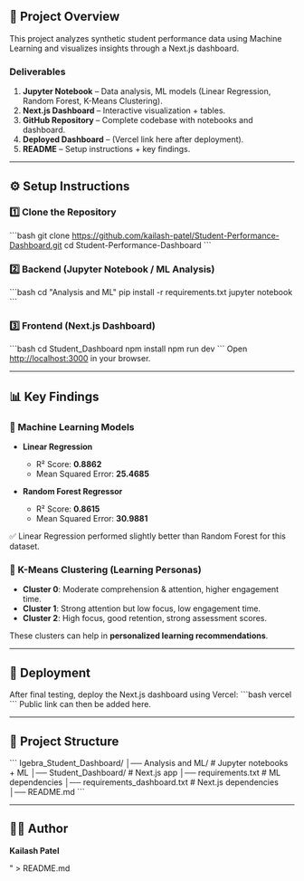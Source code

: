 ## 📌 Project Overview
This project analyzes synthetic student performance data using Machine Learning and visualizes insights through a Next.js dashboard.

### Deliverables
1. **Jupyter Notebook** – Data analysis, ML models (Linear Regression, Random Forest, K-Means Clustering).
2. **Next.js Dashboard** – Interactive visualization + tables.
3. **GitHub Repository** – Complete codebase with notebooks and dashboard.
4. **Deployed Dashboard** – (Vercel link here after deployment).
5. **README** – Setup instructions + key findings.

---

## ⚙️ Setup Instructions

### 1️⃣ Clone the Repository
\`\`\`bash
git clone https://github.com/kailash-patel/Student-Performance-Dashboard.git
cd Student-Performance-Dashboard
\`\`\`

### 2️⃣ Backend (Jupyter Notebook / ML Analysis)
\`\`\`bash
cd \"Analysis and ML\"
pip install -r requirements.txt
jupyter notebook
\`\`\`

### 3️⃣ Frontend (Next.js Dashboard)
\`\`\`bash
cd Student_Dashboard
npm install
npm run dev
\`\`\`
Open [http://localhost:3000](http://localhost:3000) in your browser.

---

## 📊 Key Findings

### 🔹 Machine Learning Models
- **Linear Regression**
  - R² Score: **0.8862**
  - Mean Squared Error: **25.4685**

- **Random Forest Regressor**
  - R² Score: **0.8615**
  - Mean Squared Error: **30.9881**

✅ Linear Regression performed slightly better than Random Forest for this dataset.

### 🔹 K-Means Clustering (Learning Personas)
- **Cluster 0**: Moderate comprehension & attention, higher engagement time.
- **Cluster 1**: Strong attention but low focus, low engagement time.
- **Cluster 2**: High focus, good retention, strong assessment scores.

These clusters can help in **personalized learning recommendations**.

---

## 🚀 Deployment
After final testing, deploy the Next.js dashboard using Vercel:
\`\`\`bash
vercel
\`\`\`
Public link can then be added here.

---

## 📂 Project Structure
\`\`\`
Igebra_Student_Dashboard/
│── Analysis and ML/        # Jupyter notebooks + ML
│── Student_Dashboard/      # Next.js app
│── requirements.txt        # ML dependencies
│── requirements_dashboard.txt # Next.js dependencies
│── README.md
\`\`\`

---

## 👨‍💻 Author
**Kailash Patel**

" > README.md
